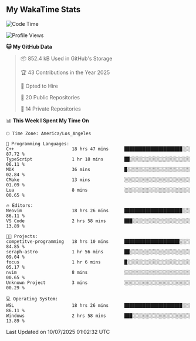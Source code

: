 ## My WakaTime Stats
<!--START_SECTION:waka-->
![Code Time](http://img.shields.io/badge/Code%20Time-415%20hrs%2027%20mins-blue)

![Profile Views](http://img.shields.io/badge/Profile%20Views-1-blue)

**🐱 My GitHub Data** 

> 📦 852.4 kB Used in GitHub's Storage 
 > 
> 🏆 43 Contributions in the Year 2025
 > 
> 💼 Opted to Hire
 > 
> 📜 20 Public Repositories 
 > 
> 🔑 14 Private Repositories 
 > 
📊 **This Week I Spent My Time On** 

```text
🕑︎ Time Zone: America/Los_Angeles

💬 Programming Languages: 
C++                      18 hrs 47 mins      ██████████████████████░░░   87.72 % 
TypeScript               1 hr 18 mins        ██░░░░░░░░░░░░░░░░░░░░░░░   06.11 % 
MDX                      36 mins             █░░░░░░░░░░░░░░░░░░░░░░░░   02.84 % 
CMake                    13 mins             ░░░░░░░░░░░░░░░░░░░░░░░░░   01.09 % 
Lua                      8 mins              ░░░░░░░░░░░░░░░░░░░░░░░░░   00.65 % 

🔥 Editors: 
Neovim                   18 hrs 26 mins      ██████████████████████░░░   86.11 % 
VS Code                  2 hrs 58 mins       ███░░░░░░░░░░░░░░░░░░░░░░   13.89 % 

🐱‍💻 Projects: 
competitve-programming   18 hrs 10 mins      █████████████████████░░░░   84.85 % 
seraph-astro             1 hr 56 mins        ██░░░░░░░░░░░░░░░░░░░░░░░   09.04 % 
focus                    1 hr 6 mins         █░░░░░░░░░░░░░░░░░░░░░░░░   05.17 % 
nvim                     8 mins              ░░░░░░░░░░░░░░░░░░░░░░░░░   00.65 % 
Unknown Project          3 mins              ░░░░░░░░░░░░░░░░░░░░░░░░░   00.29 % 

💻 Operating System: 
WSL                      18 hrs 26 mins      ██████████████████████░░░   86.11 % 
Windows                  2 hrs 58 mins       ███░░░░░░░░░░░░░░░░░░░░░░   13.89 % 
```


 Last Updated on 10/07/2025 01:02:32 UTC
<!--END_SECTION:waka-->
